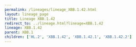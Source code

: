 ```yaml
---
permalink: /lineages/lineage_XBB.1.42.html
layout: lineage_page
title: Lineage XBB.1.42
redirect_to: ../lineage.html?lineage=XBB.1.42
lineage: XBB.1.42
parent: XBB.1
children: ['HL.2', 'XBB.1.42', 'XBB.1.42.1', 'XBB.1.42.2']
---
```

